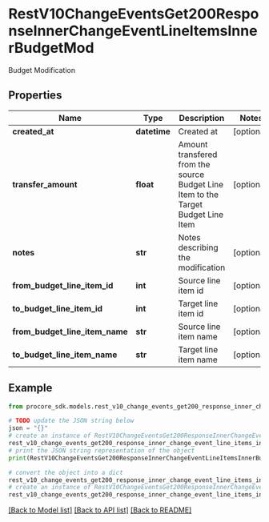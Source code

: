 # RestV10ChangeEventsGet200ResponseInnerChangeEventLineItemsInnerBudgetMod

Budget Modification

## Properties

Name | Type | Description | Notes
------------ | ------------- | ------------- | -------------
**created_at** | **datetime** | Created at | [optional] 
**transfer_amount** | **float** | Amount transfered from the source Budget Line Item to the Target Budget Line Item | [optional] 
**notes** | **str** | Notes describing the modification | [optional] 
**from_budget_line_item_id** | **int** | Source line item id | [optional] 
**to_budget_line_item_id** | **int** | Target line item id | [optional] 
**from_budget_line_item_name** | **str** | Source line item name | [optional] 
**to_budget_line_item_name** | **str** | Target line item name | [optional] 

## Example

```python
from procore_sdk.models.rest_v10_change_events_get200_response_inner_change_event_line_items_inner_budget_mod import RestV10ChangeEventsGet200ResponseInnerChangeEventLineItemsInnerBudgetMod

# TODO update the JSON string below
json = "{}"
# create an instance of RestV10ChangeEventsGet200ResponseInnerChangeEventLineItemsInnerBudgetMod from a JSON string
rest_v10_change_events_get200_response_inner_change_event_line_items_inner_budget_mod_instance = RestV10ChangeEventsGet200ResponseInnerChangeEventLineItemsInnerBudgetMod.from_json(json)
# print the JSON string representation of the object
print(RestV10ChangeEventsGet200ResponseInnerChangeEventLineItemsInnerBudgetMod.to_json())

# convert the object into a dict
rest_v10_change_events_get200_response_inner_change_event_line_items_inner_budget_mod_dict = rest_v10_change_events_get200_response_inner_change_event_line_items_inner_budget_mod_instance.to_dict()
# create an instance of RestV10ChangeEventsGet200ResponseInnerChangeEventLineItemsInnerBudgetMod from a dict
rest_v10_change_events_get200_response_inner_change_event_line_items_inner_budget_mod_from_dict = RestV10ChangeEventsGet200ResponseInnerChangeEventLineItemsInnerBudgetMod.from_dict(rest_v10_change_events_get200_response_inner_change_event_line_items_inner_budget_mod_dict)
```
[[Back to Model list]](../README.md#documentation-for-models) [[Back to API list]](../README.md#documentation-for-api-endpoints) [[Back to README]](../README.md)


